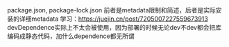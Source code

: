 package.json, package-lock.json
    前者是metadata限制和简述，后者是实际安装的详细metadata
    学习：https://juejin.cn/post/7205007227559673913
    devDependence实际上不太会被使用，因为部署的时候无论dev不dev都会把库编码成静态代码，加什么dependence都无所谓